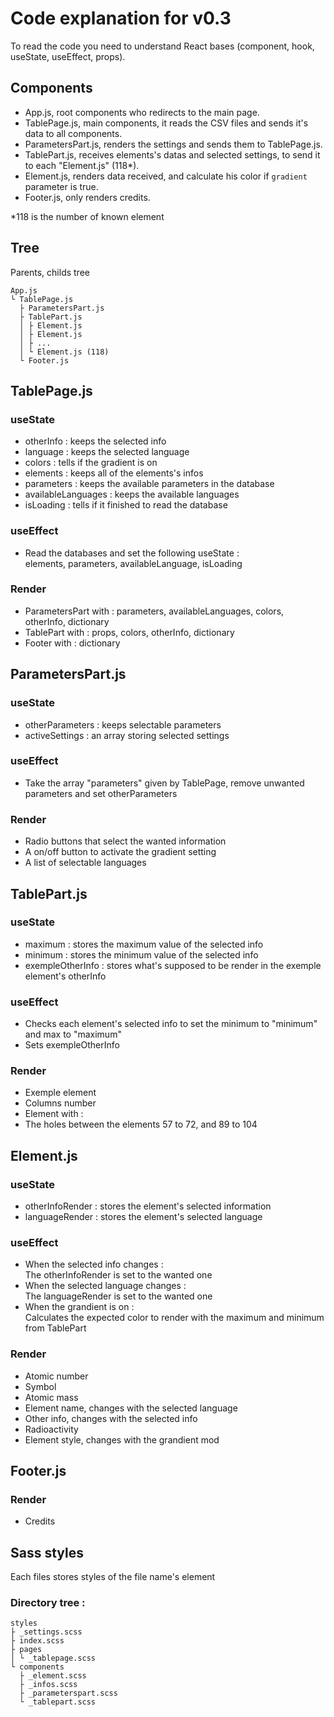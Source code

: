# Code explanation for v0.3

To read the code you need to understand React bases (component, hook, useState, useEffect, props).

## Components

- App.js, root components who redirects to the main page.
- TablePage.js, main components, it reads the CSV files and sends it's data to all components.
- ParametersPart.js, renders the settings and sends them to TablePage.js.
- TablePart.js, receives elements's datas and selected settings, to send it to each "Element.js" (118*).
- Element.js, renders data received, and calculate his color if `gradient` parameter is true.
- Footer.js, only renders credits.

*118 is the number of known element
## Tree
Parents, childs tree

```
App.js
└ TablePage.js
  ├ ParametersPart.js
  ├ TablePart.js
  │ ├ Element.js
  │ ├ Element.js
  │ ├ ...
  │ └ Element.js (118)
  └ Footer.js
```

## TablePage.js

### useState
- otherInfo : keeps the selected info
- language : keeps the selected language
- colors : tells if the gradient is on
- elements : keeps all of the elements's infos
- parameters : keeps the available parameters in the database
- availableLanguages : keeps the available languages
- isLoading : tells if it finished to read the database

### useEffect

- Read the databases and set the following useState :\
elements, parameters, availableLanguage, isLoading

### Render
- ParametersPart with : parameters, availableLanguages, colors, otherInfo, dictionary
- TablePart with : props, colors, otherInfo, dictionary
- Footer with : dictionary

## ParametersPart.js

### useState
- otherParameters : keeps selectable parameters
- activeSettings : an array storing selected settings

### useEffect
- Take the array "parameters" given by TablePage, remove unwanted parameters and set otherParameters

### Render
- Radio buttons that select the wanted information
- A on/off button to activate the gradient setting
- A list of selectable languages

## TablePart.js

### useState
- maximum : stores the maximum value of the selected info
- minimum : stores the minimum value of the selected info
- exempleOtherInfo : stores what's supposed to be render in the exemple element's otherInfo

### useEffect
- Checks each element's selected info to set the minimum to "minimum" and max to "maximum"
- Sets exempleOtherInfo

### Render
- Exemple element
- Columns number
- Element with :
- The holes between the elements 57 to 72, and 89 to 104

## Element.js

### useState
- otherInfoRender : stores the element's selected information
- languageRender : stores the element's selected language

### useEffect
- When the selected info changes :\
The otherInfoRender is set to the wanted one
- When the selected language changes :\
The languageRender is set to the wanted one
- When the grandient is on :\
Calculates the expected color to render with the maximum and minimum from TablePart

### Render
- Atomic number
- Symbol
- Atomic mass
- Element name, changes with the selected language
- Other info, changes with the selected info
- Radioactivity
- Element style, changes with the grandient mod

## Footer.js

### Render
- Credits

## Sass styles

Each files stores styles of the file name's element

### Directory tree :

```
styles
├ _settings.scss
├ index.scss
├ pages
│ └ _tablepage.scss
└ components
  ├ _element.scss
  ├ _infos.scss
  ├ _parameterspart.scss
  └ _tablepart.scss
```